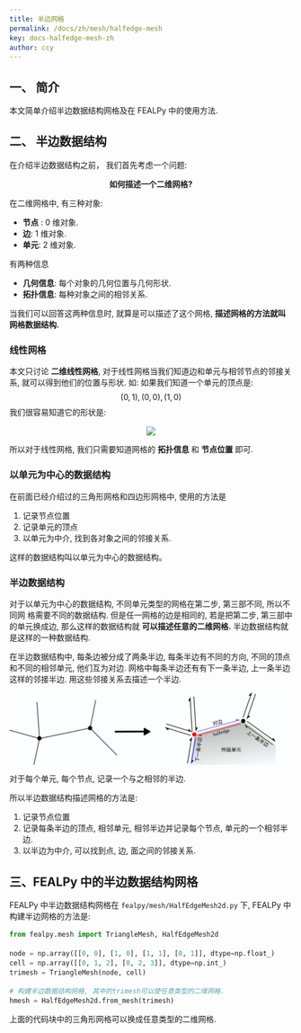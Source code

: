 ```yaml
---
title: 半边网格
permalink: /docs/zh/mesh/halfedge-mesh
key: docs-halfedge-mesh-zh
author: ccy
---
```


## 一、 简介
本文简单介绍半边数据结构网格及在 FEALPy 中的使用方法.

## 二、 半边数据结构
在介绍半边数据结构之前， 我们首先考虑一个问题: 
<div align='center'>

**如何描述一个二维网格?**
</div>

在二维网格中, 有三种对象: 
- **节点** : 0 维对象. 
- **边**: 1 维对象.
- **单元**: 2 维对象.

有两种信息
- **几何信息**: 每个对象的几何位置与几何形状.
- **拓扑信息**: 每种对象之间的相邻关系.

当我们可以回答这两种信息时, 就算是可以描述了这个网格,
**描述网格的方法就叫网格数据结构.**

### 线性网格
本文只讨论 **二维线性网格**, 对于线性网格当我们知道边和单元与相邻节点的邻接关系,
就可以得到他们的位置与形状. 如: 如果我们知道一个单元的顶点是:
$$
(0, 1), (0, 0), (1, 0)
$$
我们很容易知道它的形状是:

<div align='center'>
<img src="../../../assets/images/mesh/halfedge-mesh/tri1.png" width=270 align='center'/>
</div>

所以对于线性网格, 我们只需要知道网格的 **拓扑信息** 和 **节点位置** 即可.
### 以单元为中心的数据结构
在前面已经介绍过的三角形网格和四边形网格中, 使用的方法是
1. 记录节点位置
2. 记录单元的顶点
3. 以单元为中介, 找到各对象之间的邻接关系. 

这样的数据结构叫以单元为中心的数据结构。

### 半边数据结构
对于以单元为中心的数据结构, 不同单元类型的网格在第二步, 第三部不同, 所以不同网
格需要不同的数据结构. 但是任一网格的边是相同的, 若是把第二步,
第三部中的单元换成边, 那么这样的数据结构就 **可以描述任意的二维网格.**
半边数据结构就是这样的一种数据结构.

在半边数据结构中, 每条边被分成了两条半边, 每条半边有不同的方向,
不同的顶点和不同的相邻单元, 他们互为对边. 网格中每条半边还有有下一条半边,
上一条半边这样的邻接半边. 用这些邻接关系去描述一个半边. 

<div align='center'>
<img src="../../../assets/images/mesh/halfedge-mesh/halfedge.svg" width=800 align='center'/>
</div>

对于每个单元, 每个节点, 记录一个与之相邻的半边.

所以半边数据结构描述网格的方法是:
1. 记录节点位置
2. 记录每条半边的顶点, 相邻单元, 相邻半边并记录每个节点, 单元的一个相邻半边.
3. 以半边为中介, 可以找到点, 边, 面之间的邻接关系.

## 三、FEALPy 中的半边数据结构网格
FEALPy 中半边数据结构网格在 `fealpy/mesh/HalfEdgeMesh2d.py` 下, FEALPy
中构建半边网格的方法是:

```python
from fealpy.mesh import TriangleMesh, HalfEdgeMesh2d

node = np.array([[0, 0], [1, 0], [1, 1], [0, 1]], dtype=np.float_)
cell = np.array([[0, 1, 2], [0, 2, 3]], dtype=np.int_)
trimesh = TriangleMesh(node, cell)

# 构建半边数据结构网格, 其中的trimesh可以使任意类型的二维网格.
hmesh = HalfEdgeMesh2d.from_mesh(trimesh) 
```

上面的代码块中的三角形网格可以换成任意类型的二维网格.


















